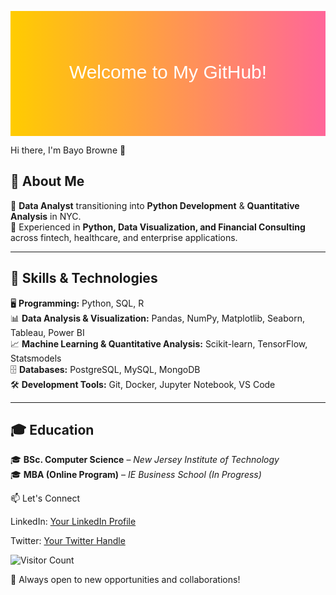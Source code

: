 <!-- GitHub Profile README with a Gradient Background -->
<p align="center">
  <svg width="100%" height="200">
    <defs>
      <linearGradient id="grad1" x1="0%" y1="0%" x2="100%" y2="0%">
        <stop offset="0%" style="stop-color:#ffcc00; stop-opacity:1" />
        <stop offset="100%" style="stop-color:#ff6699; stop-opacity:1" />
      </linearGradient>
    </defs>
    <rect width="100%" height="200" fill="url(#grad1)" />
    <text x="50%" y="50%" alignment-baseline="middle" text-anchor="middle" 
          font-size="30" fill="white" font-family="Arial">
      Welcome to My GitHub!
    </text>
  </svg>
</p>

Hi there, I'm Bayo Browne 👋

## 🚀 About Me
🔹 **Data Analyst** transitioning into **Python Development** & **Quantitative Analysis** in NYC.  
🔹 Experienced in **Python, Data Visualization, and Financial Consulting** across fintech, healthcare, and enterprise applications.

---

## 🔧 Skills & Technologies
🖥️ **Programming:** Python, SQL, R  
📊 **Data Analysis & Visualization:** Pandas, NumPy, Matplotlib, Seaborn, Tableau, Power BI  
📈 **Machine Learning & Quantitative Analysis:** Scikit-learn, TensorFlow, Statsmodels  
🗄️ **Databases:** PostgreSQL, MySQL, MongoDB  
🛠️ **Development Tools:** Git, Docker, Jupyter Notebook, VS Code  

---

## 🎓 Education
🎓 **BSc. Computer Science** – *New Jersey Institute of Technology*  
🎓 **MBA (Online Program)** – *IE Business School (In Progress)*  

📫 Let's Connect

LinkedIn: [Your LinkedIn Profile](https://www.linkedin.com/in/bayo-browne-8382158a)

Twitter: [Your Twitter Handle](https://x.com/0xAdebayo)

![Visitor Count](https://komarev.com/ghpvc/?username=bbrowne1&color=blue)


🚀 Always open to new opportunities and collaborations!
